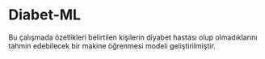 # Diabet-ML

Bu çalışmada özellikleri belirtilen kişilerin diyabet hastası olup olmadıklarını tahmin edebilecek bir makine öğrenmesi modeli geliştirilmiştir.
